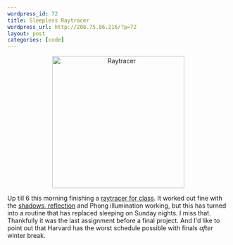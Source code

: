 ```yaml
--- 
wordpress_id: 72
title: Sleepless Raytracer
wordpress_url: http://208.75.86.216/?p=72
layout: post
categories: [code]
---
```

<center><a href="http://graysky.org/pics/raytracer.jpg">
<img src="http://graysky.org/pics/raytracer.jpg" border="0" width="300" height="300" alt="Raytracer">
</a>
</center>

Up till 6 this morning finishing a <a href="http://courses.dce.harvard.edu/~cscie234/">raytracer for class</a>. It worked out fine with the <a href="http://www.graysky.org/pics/raytracer2.jpg">shadows, reflection</a> and Phong illumination working, but this has turned into a routine that has replaced sleeping on Sunday nights. I miss that. Thankfully it was the last assignment before a final project. And I'd like to point out that Harvard has the worst schedule possible with finals <em>after</em> winter break.

